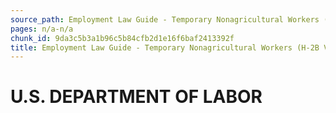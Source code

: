 ```yaml
---
source_path: Employment Law Guide - Temporary Nonagricultural Workers (H-2B Visas).md
pages: n/a-n/a
chunk_id: 9da3c5b3a1b96c5b84cfb2d1e16f6baf2413392f
title: Employment Law Guide - Temporary Nonagricultural Workers (H-2B Visas)
---
```

# U.S. DEPARTMENT OF LABOR
